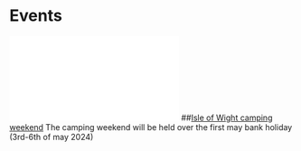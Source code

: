 # Events
![menubar](menubar.md)
##[Isle of Wight camping weekend](/weekend.html)
The camping weekend will be held over the first may bank holiday (3rd-6th of may 2024)